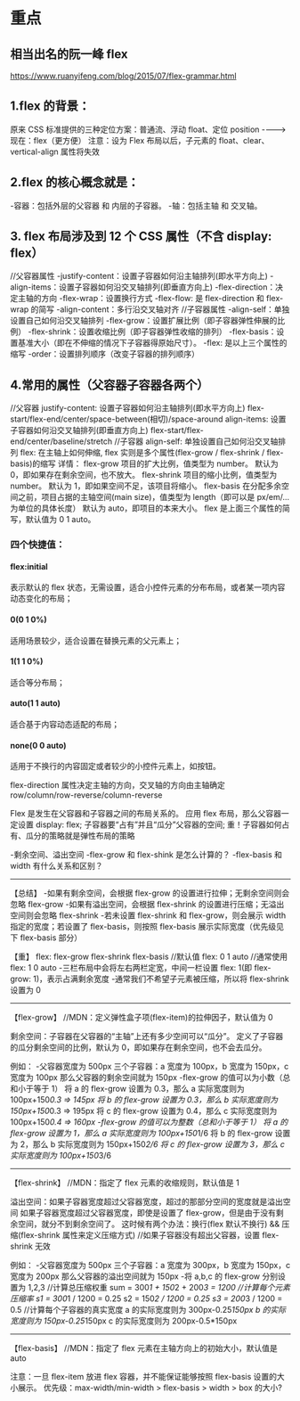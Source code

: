 # 重点

## 相当出名的阮一峰 flex

https://www.ruanyifeng.com/blog/2015/07/flex-grammar.html

## 1.flex 的背景：

原来 CSS 标准提供的三种定位方案：普通流、浮动 float、定位 position ----> 现在：flex（更方便）
注意：设为 Flex 布局以后，子元素的 float、clear、vertical-align 属性将失效

## 2.flex 的核心概念就是：

-容器：包括外层的父容器 和 内层的子容器。 -轴：包括主轴 和 交叉轴。

## 3. flex 布局涉及到 12 个 CSS 属性（不含 display: flex）

//父容器属性
-justify-content：设置子容器如何沿主轴排列(即水平方向上)
-align-items：设置子容器如何沿交叉轴排列(即垂直方向上)
-flex-direction：决定主轴的方向
-flex-wrap：设置换行方式
-flex-flow: 是 flex-direction 和 flex-wrap 的简写
-align-content：多行沿交叉轴对齐
//子容器属性
-align-self：单独设置自己如何沿交叉轴排列
-flex-grow：设置扩展比例（即子容器弹性伸展的比例）
-flex-shrink：设置收缩比例（即子容器弹性收缩的排列）
-flex-basis：设置基准大小（即在不伸缩的情况下子容器得原始尺寸）。
-flex: 是以上三个属性的缩写
-order：设置排列顺序（改变子容器的排列顺序）

## 4.常用的属性（父容器子容器各两个）

//父容器
justify-content: 设置子容器如何沿主轴排列(即水平方向上) flex-start/flex-end/center/space-between(相切)/space-around
align-items: 设置子容器如何沿交叉轴排列(即垂直方向上) flex-start/flex-end/center/baseline/stretch
//子容器
align-self: 单独设置自己如何沿交叉轴排列
flex: 在主轴上如何伸缩, flex 实则是多个属性(flex-grow / flex-shrink / flex-basis)的缩写
详情：
flex-grow 项目的扩大比例，值类型为 number。
默认为 0，即如果存在剩余空间，也不放大。
flex-shrink 项目的缩小比例，值类型为 number。
默认为 1，即如果空间不足，该项目将缩小。
flex-basis 在分配多余空间之前，项目占据的主轴空间(main size)，值类型为 length（即可以是 px/em/...为单位的具体长度）
默认为 auto，即项目的本来大小。
flex 是上面三个属性的简写，默认值为 0 1 auto。

### 四个快捷值：

#### flex:initial

表示默认的 flex 状态，无需设置，适合小控件元素的分布布局，或者某一项内容动态变化的布局；

#### 0(0 1 0%)

适用场景较少，适合设置在替换元素的父元素上；

#### 1(1 1 0%)

适合等分布局；

#### auto(1 1 auto)

适合基于内容动态适配的布局；

#### none(0 0 auto)

适用于不换行的内容固定或者较少的小控件元素上，如按钮。

flex-direction 属性决定主轴的方向，交叉轴的方向由主轴确定 row/column/row-reverse/column-reverse

Flex 是发生在父容器和子容器之间的布局关系的。
应用 flex 布局，那么父容器一定设置 display: flex; 子容器要“占有”并且“瓜分”父容器的空间;
重！子容器如何占有、瓜分的策略就是弹性布局的策略

-剩余空间、溢出空间
-flex-grow 和 flex-shink 是怎么计算的？
-flex-basis 和 width 有什么关系和区别？

---

【总结】 -如果有剩余空间，会根据 flex-grow 的设置进行拉伸；无剩余空间则会忽略 flex-grow -如果有溢出空间，会根据 flex-shrink 的设置进行压缩；无溢出空间则会忽略 flex-shrink -若未设置 flex-shrink 和 flex-grow，则会展示 width 指定的宽度；若设置了 flex-basis，则按照 flex-basis 展示实际宽度（优先级见下 flex-basis 部分）

【重】
flex: flex-grow flex-shrink flex-basis
//默认值
flex: 0 1 auto
//通常使用
flex: 1 0 auto -三栏布局中会将左右两栏定宽，中间一栏设置 flex: 1(即 flex-grow: 1)，表示占满剩余宽度 -通常我们不希望子元素被压缩，所以将 flex-shrink 设置为 0

---

【flex-grow】
//MDN：定义弹性盒子项(flex-item)的拉伸因子，默认值为 0

剩余空间：子容器在父容器的“主轴”上还有多少空间可以“瓜分”。
定义了子容器的瓜分剩余空间的比例，默认为 0，即如果存在剩余空间，也不会去瓜分。

例如： -父容器宽度为 500px
三个子容器：a 宽度为 100px，b 宽度为 150px，c 宽度为 100px
那么父容器的剩余空间就为 150px
-flex-grow 的值可以为小数（总和小于等于 1）
将 a 的 flex-grow 设置为 0.3，那么 a 实际宽度则为 100px+150*0.3 => 145px
将 b 的 flex-grow 设置为 0.3，那么 b 实际宽度则为 150px+150*0.3 => 195px
将 c 的 flex-grow 设置为 0.4，那么 c 实际宽度则为 100px+150*0.4 => 160px
-flex-grow 的值可以为整数（总和小于等于 1）
将 a 的 flex-grow 设置为 1，那么 a 实际宽度则为 100px+150*1/6
将 b 的 flex-grow 设置为 2，那么 b 实际宽度则为 150px+150*2/6
将 c 的 flex-grow 设置为 3，那么 c 实际宽度则为 100px+150*3/6

---

【flex-shrink】
//MDN：指定了 flex 元素的收缩规则，默认值是 1

溢出空间：如果子容器宽度超过父容器宽度，超过的那部分空间的宽度就是溢出空间
如果子容器宽度超过父容器宽度，即使是设置了 flex-grow，但是由于没有剩余空间，就分不到剩余空间了。
这时候有两个办法：换行(flex 默认不换行) && 压缩(flex-shrink 属性来定义压缩方式)
//如果子容器没有超出父容器，设置 flex-shrink 无效

例如： -父容器宽度为 500px
三个子容器：a 宽度为 300px，b 宽度为 150px，c 宽度为 200px
那么父容器的溢出空间就为 150px -将 a,b,c 的 flex-grow 分别设置为 1,2,3
//计算总压缩权重
sum = 300*1 + 150*2 + 200*3 = 1200
//计算每个元素压缩率
s1 = 300*1 / 1200 = 0.25
s2 = 150*2 / 1200 = 0.25
s3 = 200*3 / 1200 = 0.5
//计算每个子容器的真实宽度
a 的实际宽度则为 300px-0.25*150px
b 的实际宽度则为 150px-0.25*150px
c 的实际宽度则为 200px-0.5\*150px

---

【flex-basis】
//MDN：指定了 flex 元素在主轴方向上的初始大小，默认值是 auto

注意：一旦 flex-item 放进 flex 容器，并不能保证能够按照 flex-basis 设置的大小展示。
优先级：max-width/min-width > flex-basis > width > box 的大小?
